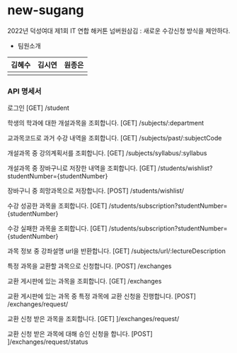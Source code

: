 # new-sugang
2022년 덕성여대 제1회 IT 연합 해커톤 넘버원삼김 : 새로운 수강신청 방식을 제안하다. 

- 팀원소개

|김혜수|김시연|원종은|
|---|---|---|
|||


### API 명세서 ###
로그인 
[GET] /student

학생의 학과에 대한 개설과목을 조회합니다.
[GET] /subjects/:department

교과목코드로 과거 수강 내역을 조회합니다.
[GET] /subjects/past/:subjectCode

개설과목 중 강의계획서를 조회합니다.
[GET] /subjects/syllabus/:syllabus

개설과목 중 장바구니로 저장한 내역을 조회합니다.
[GET] /students/wishlist?studentNumber={studentNumber}

장바구니 중 희망과목으로 저장합니다.
[POST]  /students/wishlist/

수강 성공한 과목을 조회합니다.
[GET] /students/subscription?studentNumber={studentNumber}

수강 실패한 과목을 조회합니다.
[GET] /students/subscription?studentNumber={studentNumber}

과목 정보 중 강좌설명 url을 반환합니다.
[GET] /subjects/url/:lectureDescription

특정 과목을 교환할 과목으로 신청합니다.
[POST] /exchanges

교환 게시판에 있는 과목을 조회합니다.
[GET]  /exchanges

교환 게시판에 있는 과목 중 특정 과목에 교환 신청을 진행합니다.
[POST] /exchanges/request/

교환 신청 받은 과목을 조회합니다.
[GET] ]/exchanges/request/

교환 신청 받은 과목에 대해 승인 신청을 합니다.
[POST] ]/exchanges/request/status
